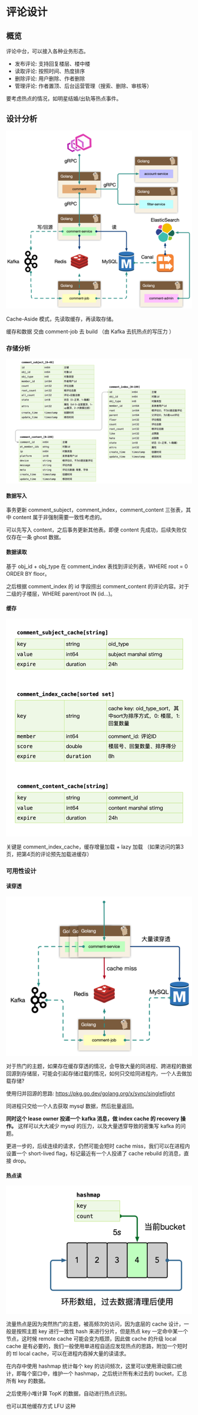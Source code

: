 # 评论设计

## 概览

评论中台，可以接入各种业务形态。

- 发布评论: 支持回复楼层、楼中楼
- 读取评论: 按照时间、热度排序
- 删除评论: 用户删除、作者删除
- 管理评论: 作者置顶、后台运营管理（搜索、删除、审核等）

要考虑热点的情况，如明星结婚/出轨等热点事件。

## 设计分析


![评论架构](./comment.png)

Cache-Aside 模式，先读取缓存，再读取存储。

缓存和数据 交由 comment-job 去 build （由 Kafka 去抗热点的写压力 ）


### 存储分析

![评论 数据库存储](./comment_db.png)

#### 数据写入

事务更新 comment_subject，comment_index，comment_content 三张表，其中 content 属于非强制需要一致性考虑的。

可以先写入 content，之后事务更新其他表。即便 content 先成功，后续失败仅仅存在一条 ghost 数据。

#### 数据读取

基于 obj_id + obj_type 在 comment_index 表找到评论列表，WHERE root = 0 ORDER BY floor。

之后根据 comment_index 的 id 字段捞出 comment_content 的评论内容。对于二级的子楼层，WHERE parent/root IN (id...)。

#### 缓存


![评论 缓存存储](./comment_cache.png)

关键是 comment_index_cache，缓存增量加载 + lazy 加载 （如果访问的第3页，把第4页的评论预先加载进缓存）


### 可用性设计


#### 读穿透

![读穿透](comment_single_flight.png)

对于热门的主题，如果存在缓存穿透的情况，会导致大量的同进程、跨进程的数据回源到存储层，可能会引起存储过载的情况，如何只交给同进程内，一个人去做加载存储?

使用归并回源的思路:
https://pkg.go.dev/golang.org/x/sync/singleflight

同进程只交给一个人去获取 mysql 数据，然后批量返回。

<b>同时这个 lease owner 投递一个 kafka 消息，做 index cache 的 recovery 操作。</b> 这样可以大大减少 mysql 的压力，以及大量透穿导致的密集写 kafka 的问题。

更进一步的，后续连续的请求，仍然可能会短时 cache miss，我们可以在进程内设置一个 short-lived flag，标记最近有一个人投递了 cache rebuild 的消息，直接 drop。


#### 热点读

![热点读](comment_hot.png)

流量热点是因为突然热门的主题，被高频次的访问，因为底层的 cache 设计，一般是按照主题 key 进行一致性 hash 来进行分片，但是热点 key 一定命中某一个节点，这时候 remote cache 可能会变为瓶颈，因此做 cache 的升级 local cache 是有必要的，我们一般使用单进程自适应发现热点的思路，附加一个短时的 ttl local cache，可以在进程内吞掉大量的读请求。

在内存中使用 hashmap 统计每个 key 的访问频次，这里可以使用滑动窗口统计，即每个窗口中，维护一个 hashmap，之后统计所有未过去的 bucket，汇总所有 key 的数据。

之后使用小堆计算 TopK 的数据，自动进行热点识别。

也可以其他缓存方式 LFU 这种

